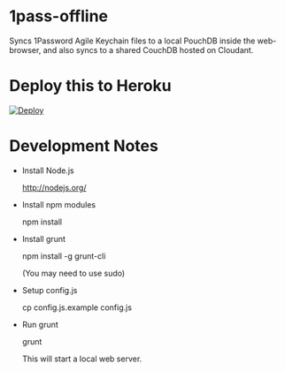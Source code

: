 1pass-offline
=============

Syncs 1Password Agile Keychain files to a local PouchDB inside the
web-browser, and also syncs to a shared CouchDB hosted on Cloudant.

# Deploy this to Heroku

[![Deploy](https://www.herokucdn.com/deploy/button.png)](https://heroku.com/deploy)

# Development Notes

* Install Node.js

  http://nodejs.org/

* Install npm modules

    npm install

* Install grunt

    npm install -g grunt-cli

  (You may need to use sudo)

* Setup config.js

    cp config.js.example config.js

* Run grunt

    grunt

  This will start a local web server.


